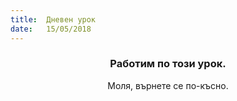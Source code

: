 ```yaml
---
title:  Дневен урок
date:   15/05/2018
---
```


### <center>Работим по този урок.</center>
<center>Моля, върнете се по-късно.</center>